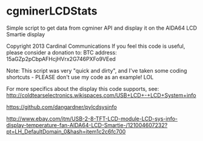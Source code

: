 cgminerLCDStats
===============

Simple script to get data from cgminer API and display it on the AIDA64 LCD Smartie display

Copyright 2013 Cardinal Communications
If you feel this code is useful, please consider a donation to:
  BTC address: 15aGZp2pCbpAFHcjHVrx2G746PXFo9VEed

 Note: This script was very "quick and dirty", and I've taken some coding
  shortcuts - PLEASE don't use my code as an example!  LOL 

 For more specifics about the display this code supports, see:
  http://coldtearselectronics.wikispaces.com/USB+LCD+-+LCD+System+info
  
  https://github.com/dangardner/pylcdsysinfo
  
  http://www.ebay.com/itm/USB-2-8-TFT-LCD-module-LCD-sys-info-display-temperature-fan-AIDA64-LCD-Smartie-/121004607232?pt=LH_DefaultDomain_0&hash=item1c2c6fc700

